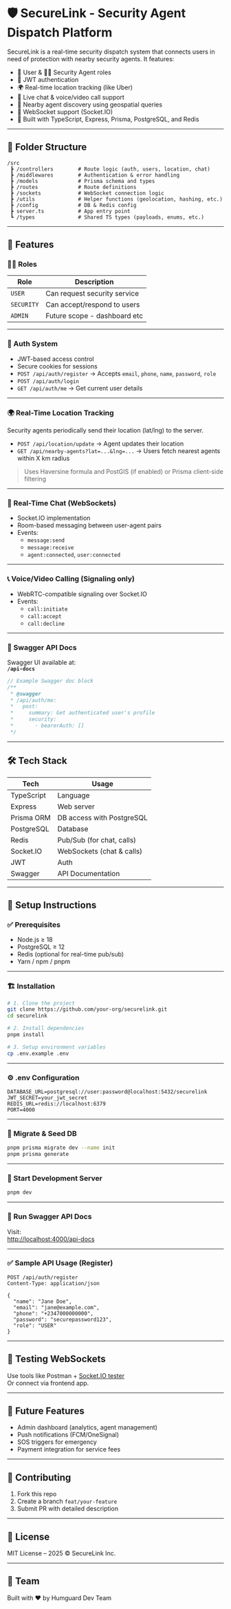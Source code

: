 
# 🛡️ SecureLink - Security Agent Dispatch Platform

SecureLink is a real-time security dispatch system that connects users in need of protection with nearby security agents. It features:

- 🧍 User & 👮‍♂️ Security Agent roles
- 🔐 JWT authentication
- 🌍 Real-time location tracking (like Uber)
- 💬 Live chat & voice/video call support
- 🧭 Nearby agent discovery using geospatial queries
- 📡 WebSocket support (Socket.IO)
- 🧰 Built with TypeScript, Express, Prisma, PostgreSQL, and Redis

---

## 📁 Folder Structure

```
/src
 ┣ /controllers        # Route logic (auth, users, location, chat)
 ┣ /middlewares        # Authentication & error handling
 ┣ /models             # Prisma schema and types
 ┣ /routes             # Route definitions
 ┣ /sockets            # WebSocket connection logic
 ┣ /utils              # Helper functions (geolocation, hashing, etc.)
 ┣ /config             # DB & Redis config
 ┣ server.ts           # App entry point
 ┗ /types              # Shared TS types (payloads, enums, etc.)
```

---

## 🚀 Features

### 🧑‍💼 Roles

| Role       | Description                   |
|------------|-------------------------------|
| `USER`     | Can request security service  |
| `SECURITY` | Can accept/respond to users   |
| `ADMIN`    | Future scope - dashboard etc  |

---

### 🔐 Auth System

- JWT-based access control
- Secure cookies for sessions
- `POST /api/auth/register` → Accepts `email`, `phone`, `name`, `password`, `role`
- `POST /api/auth/login`
- `GET /api/auth/me` → Get current user details

---

### 🌍 Real-Time Location Tracking

Security agents periodically send their location (lat/lng) to the server.

- `POST /api/location/update` → Agent updates their location
- `GET /api/nearby-agents?lat=...&lng=...` → Users fetch nearest agents within X km radius

> Uses Haversine formula and PostGIS (if enabled) or Prisma client-side filtering

---

### 💬 Real-Time Chat (WebSockets)

- Socket.IO implementation
- Room-based messaging between user-agent pairs
- Events:
  - `message:send`
  - `message:receive`
  - `agent:connected`, `user:connected`

---

### 📞 Voice/Video Calling (Signaling only)

- WebRTC-compatible signaling over Socket.IO
- Events:
  - `call:initiate`
  - `call:accept`
  - `call:decline`

---

### 🧪 Swagger API Docs

Swagger UI available at:  
**`/api-docs`**

```ts
// Example Swagger doc block
/**
 * @swagger
 * /api/auth/me:
 *   post:
 *     summary: Get authenticated user's profile
 *     security:
 *       - bearerAuth: []
 */
```

---

## 🛠️ Tech Stack

| Tech        | Usage                     |
|-------------|---------------------------|
| TypeScript  | Language                  |
| Express     | Web server                |
| Prisma ORM  | DB access with PostgreSQL |
| PostgreSQL  | Database                  |
| Redis       | Pub/Sub (for chat, calls) |
| Socket.IO   | WebSockets (chat & calls) |
| JWT         | Auth                      |
| Swagger     | API Documentation         |

---

## 🧰 Setup Instructions

### ✅ Prerequisites

- Node.js ≥ 18
- PostgreSQL ≥ 12
- Redis (optional for real-time pub/sub)
- Yarn / npm / pnpm

---

### 🏗️ Installation

```bash
# 1. Clone the project
git clone https://github.com/your-org/securelink.git
cd securelink

# 2. Install dependencies
pnpm install

# 3. Setup environment variables
cp .env.example .env
```

---

### ⚙️ .env Configuration

```env
DATABASE_URL=postgresql://user:password@localhost:5432/securelink
JWT_SECRET=your_jwt_secret
REDIS_URL=redis://localhost:6379
PORT=4000
```

---

### 🧱 Migrate & Seed DB

```bash
pnpm prisma migrate dev --name init
pnpm prisma generate
```

---

### 🚦 Start Development Server

```bash
pnpm dev
```

---

### 📖 Run Swagger API Docs

Visit:  
[http://localhost:4000/api-docs](http://localhost:4000/api-docs)

---

### ✅ Sample API Usage (Register)

```http
POST /api/auth/register
Content-Type: application/json

{
  "name": "Jane Doe",
  "email": "jane@example.com",
  "phone": "+2347000000000",
  "password": "securepassword123",
  "role": "USER"
}
```

---

## 🧪 Testing WebSockets

Use tools like Postman + [Socket.IO tester](https://amritb.github.io/socketio-client-tool/)  
Or connect via frontend app.

---

## 🧯 Future Features

- Admin dashboard (analytics, agent management)
- Push notifications (FCM/OneSignal)
- SOS triggers for emergency
- Payment integration for service fees

---

## 🤝 Contributing

1. Fork this repo
2. Create a branch `feat/your-feature`
3. Submit PR with detailed description

---

## 📜 License

MIT License – 2025 © SecureLink Inc.

---

## 👥 Team

Built with ❤️ by Humguard Dev Team
